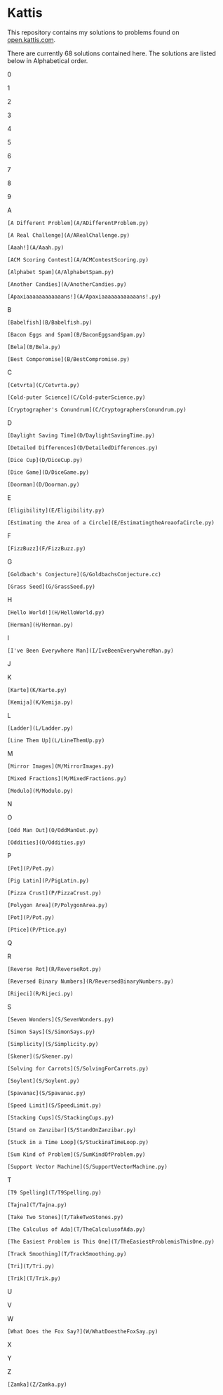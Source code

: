 # Kattis

This repository contains my solutions to problems found on [open.kattis.com](http://open.kattis.com).

There are currently 68 solutions contained here. The solutions are listed below in Alphabetical order.

0


1


2


3


4


5


6


7


8


9


A

	[A Different Problem](A/ADifferentProblem.py)

	[A Real Challenge](A/ARealChallenge.py)

	[Aaah!](A/Aaah.py)

	[ACM Scoring Contest](A/ACMContestScoring.py)

	[Alphabet Spam](A/AlphabetSpam.py)

	[Another Candies](A/AnotherCandies.py)

	[Apaxiaaaaaaaaaaaans!](A/Apaxiaaaaaaaaaaaans!.py)


B

	[Babelfish](B/Babelfish.py)

	[Bacon Eggs and Spam](B/BaconEggsandSpam.py)

	[Bela](B/Bela.py)

	[Best Comporomise](B/BestCompromise.py)


C

	[Cetvrta](C/Cetvrta.py)

	[Cold-puter Science](C/Cold-puterScience.py)

	[Cryptographer's Conundrum](C/CryptographersConundrum.py)


D

	[Daylight Saving Time](D/DaylightSavingTime.py)

	[Detailed Differences](D/DetailedDifferences.py)

	[Dice Cup](D/DiceCup.py)

	[Dice Game](D/DiceGame.py)

	[Doorman](D/Doorman.py)


E

	[Eligibility](E/Eligibility.py)

	[Estimating the Area of a Circle](E/EstimatingtheAreaofaCircle.py)


F

	[FizzBuzz](F/FizzBuzz.py)


G

	[Goldbach's Conjecture](G/GoldbachsConjecture.cc)

	[Grass Seed](G/GrassSeed.py)


H

	[Hello World!](H/HelloWorld.py)

	[Herman](H/Herman.py)


I

	[I've Been Everywhere Man](I/IveBeenEverywhereMan.py)


J


K

	[Karte](K/Karte.py)

	[Kemija](K/Kemija.py)


L

	[Ladder](L/Ladder.py)

	[Line Them Up](L/LineThemUp.py)


M

	[Mirror Images](M/MirrorImages.py)

	[Mixed Fractions](M/MixedFractions.py)

	[Modulo](M/Modulo.py)


N


O

	[Odd Man Out](O/OddManOut.py)

	[Oddities](O/Oddities.py)


P

	[Pet](P/Pet.py)

	[Pig Latin](P/PigLatin.py)

	[Pizza Crust](P/PizzaCrust.py)

	[Polygon Area](P/PolygonArea.py)

	[Pot](P/Pot.py)

	[Ptice](P/Ptice.py)


Q


R

	[Reverse Rot](R/ReverseRot.py)

	[Reversed Binary Numbers](R/ReversedBinaryNumbers.py)

	[Rijeci](R/Rijeci.py)


S

	[Seven Wonders](S/SevenWonders.py)

	[Simon Says](S/SimonSays.py)

	[Simplicity](S/Simplicity.py)

	[Skener](S/Skener.py)

	[Solving for Carrots](S/SolvingForCarrots.py)

	[Soylent](S/Soylent.py)

	[Spavanac](S/Spavanac.py)

	[Speed Limit](S/SpeedLimit.py)

	[Stacking Cups](S/StackingCups.py)

	[Stand on Zanzibar](S/StandOnZanzibar.py)

	[Stuck in a Time Loop](S/StuckinaTimeLoop.py)

	[Sum Kind of Problem](S/SumKindOfProblem.py)

	[Support Vector Machine](S/SupportVectorMachine.py)


T

	[T9 Spelling](T/T9Spelling.py)

	[Tajna](T/Tajna.py)

	[Take Two Stones](T/TakeTwoStones.py)

	[The Calculus of Ada](T/TheCalculusofAda.py)

	[The Easiest Problem is This One](T/TheEasiestProblemisThisOne.py)

	[Track Smoothing](T/TrackSmoothing.py)

	[Tri](T/Tri.py)

	[Trik](T/Trik.py)


U


V


W

	[What Does the Fox Say?](W/WhatDoestheFoxSay.py)


X


Y


Z

	[Zamka](Z/Zamka.py)


